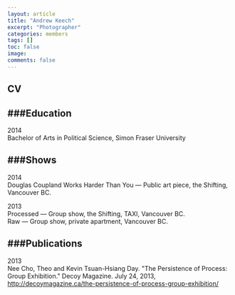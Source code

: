 ```yaml
---
layout: article
title: "Andrew Keech"
excerpt: "Photographer"
categories: members
tags: []
toc: false
image: 
comments: false
---
```


## CV

###Education
----------------------
2014 <br>
Bachelor of Arts in Political Science, Simon Fraser University 

###Shows
----------------------
2014 <br>
Douglas Coupland Works Harder Than You — Public art piece, the Shifting, Vancouver BC.

2013 <br>
Processed — Group show, the Shifting, TAXI, Vancouver BC. <br>
Raw — Group show, private apartment, Vancouver BC.

###Publications
----------------------
2013 <br>
Nee Cho, Theo and Kevin Tsuan-Hsiang Day. "The Persistence of Process: Group Exhibition." Decoy Magazine. July 24, 2013, http://decoymagazine.ca/the-persistence-of-process-group-exhibition/

